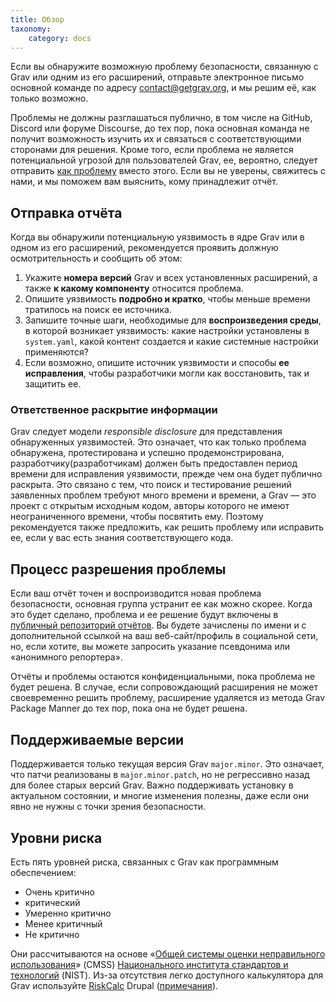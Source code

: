 ```yaml
---
title: Обзор
taxonomy:
    category: docs
---
```


Если вы обнаружите возможную проблему безопасности, связанную с Grav или одним из его расширений, отправьте электронное письмо основной команде по адресу [contact@getgrav.org](mailto:contact@getgrav.org), и мы решим её, как только возможно.

Проблемы не должны разглашаться публично, в том числе на GitHub, Discord или форуме Discourse, до тех пор, пока основная команда не получит возможность изучить их и связаться с соответствующими сторонами для решения. Кроме того, если проблема не является потенциальной угрозой для пользователей Grav, ее, вероятно, следует отправить [как проблему](https://github.com/getgrav/grav/blob/develop/CONTRIBUTING.md#bug-reports ) вместо этого. Если вы не уверены, свяжитесь с нами, и мы поможем вам выяснить, кому принадлежит отчёт.

## Отправка отчёта

Когда вы обнаружили потенциальную уязвимость в ядре Grav или в одном из его расширений, рекомендуется проявить должную осмотрительность и сообщить об этом:

1. Укажите **номера версий** Grav и всех установленных расширений, а также **к какому компоненту** относится проблема.
2. Опишите уязвимость **подробно и кратко**, чтобы меньше времени тратилось на поиск ее источника.
3. Запишите точные шаги, необходимые для **воспроизведения среды**, в которой возникает уязвимость: какие настройки установлены в `system.yaml`, какой контент создается и какие системные настройки применяются?
4. Если возможно, опишите источник уязвимости и способы **ее исправления**, чтобы разработчики могли как восстановить, так и защитить ее.

### Ответственное раскрытие информации

Grav следует модели _responsible disclosure_ для представления обнаруженных уязвимостей. Это означает, что как только проблема обнаружена, протестирована и успешно продемонстрирована, разработчику(разработчикам) должен быть предоставлен период времени для исправления уязвимости, прежде чем она будет публично раскрыта. Это связано с тем, что поиск и тестирование решений заявленных проблем требуют много времени и времени, а Grav — это проект с открытым исходным кодом, авторы которого не имеют неограниченного времени, чтобы посвятить ему. Поэтому рекомендуется также предложить, как решить проблему или исправить ее, если у вас есть знания соответствующего кода.

## Процесс разрешения проблемы

Если ваш отчёт точен и воспроизводится новая проблема безопасности, основная группа устранит ее как можно скорее. Когда это будет сделано, проблема и ее решение будут включены в [публичный репозиторий отчётов](/security/reports). Вы будете зачислены по имени и с дополнительной ссылкой на ваш веб-сайт/профиль в социальной сети, но, если хотите, вы можете запросить указание псевдонима или «анонимного репортера».

Отчёты и проблемы остаются конфиденциальными, пока проблема не будет решена. В случае, если сопровождающий расширения не может своевременно решить проблему, расширение удаляется из метода Grav Package Manner до тех пор, пока она не будет решена.

## Поддерживаемые версии

Поддерживается только текущая версия Grav `major.minor`. Это означает, что патчи реализованы в `major.minor.patch`, но не регрессивно назад для более старых версий Grav. Важно поддерживать установку в актуальном состоянии, и многие изменения полезны, даже если они явно не нужны с точки зрения безопасности.

## Уровни риска

Есть пять уровней риска, связанных с Grav как программным обеспечением:

- Очень критично
- критический
- Умеренно критично
- Менее критичный
- Не критично

Они рассчитываются на основе «[Общей системы оценки неправильного использования](https://www.nist.gov/news-events/news/2012/07/software-features-and-inherent-risks-nists-guide-rating-software)» (CMSS) [Национального института стандартов и технологий](https://www.nist.gov/) (NIST). Из-за отсутствия легко доступного калькулятора для Grav используйте [RiskCalc](https://security.drupal.org/riskcalc) Drupal ([примечания](https://www.mydropwizard.com/blog/understanding-drupal-security-advisories-risk-calculator)).
